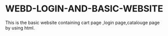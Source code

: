 # WEBD-LOGIN-AND-BASIC-WEBSITE
This is the basic  website containing cart page ,login page,catalouge page by using html.
